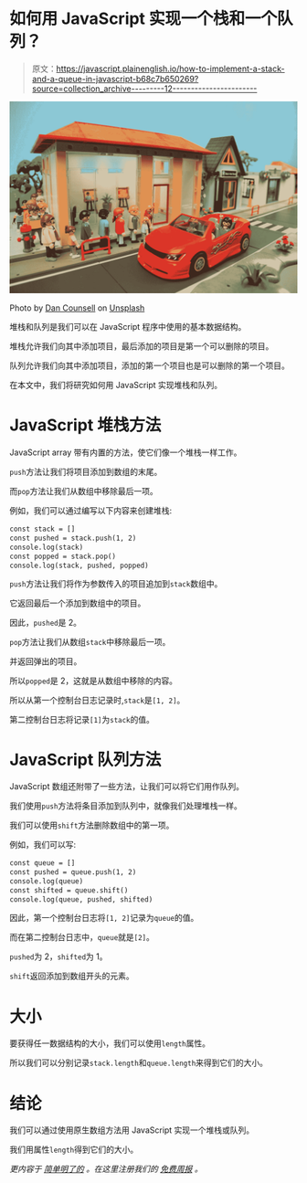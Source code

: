 # 如何用 JavaScript 实现一个栈和一个队列？

> 原文：<https://javascript.plainenglish.io/how-to-implement-a-stack-and-a-queue-in-javascript-b68c7b650269?source=collection_archive---------12----------------------->

![](img/f1a69348d3935898c4835b43f9058d80.png)

Photo by [Dan Counsell](https://unsplash.com/@dancounsell?utm_source=medium&utm_medium=referral) on [Unsplash](https://unsplash.com?utm_source=medium&utm_medium=referral)

堆栈和队列是我们可以在 JavaScript 程序中使用的基本数据结构。

堆栈允许我们向其中添加项目，最后添加的项目是第一个可以删除的项目。

队列允许我们向其中添加项目，添加的第一个项目也是可以删除的第一个项目。

在本文中，我们将研究如何用 JavaScript 实现堆栈和队列。

# JavaScript 堆栈方法

JavaScript array 带有内置的方法，使它们像一个堆栈一样工作。

`push`方法让我们将项目添加到数组的末尾。

而`pop`方法让我们从数组中移除最后一项。

例如，我们可以通过编写以下内容来创建堆栈:

```
const stack = []
const pushed = stack.push(1, 2)
console.log(stack)
const popped = stack.pop()
console.log(stack, pushed, popped)
```

`push`方法让我们将作为参数传入的项目追加到`stack`数组中。

它返回最后一个添加到数组中的项目。

因此，`pushed`是 2。

`pop`方法让我们从数组`stack`中移除最后一项。

并返回弹出的项目。

所以`popped`是 2，这就是从数组中移除的内容。

所以从第一个控制台日志记录时,`stack`是`[1, 2]`。

第二控制台日志将记录`[1]`为`stack`的值。

# JavaScript 队列方法

JavaScript 数组还附带了一些方法，让我们可以将它们用作队列。

我们使用`push`方法将条目添加到队列中，就像我们处理堆栈一样。

我们可以使用`shift`方法删除数组中的第一项。

例如，我们可以写:

```
const queue = []
const pushed = queue.push(1, 2)
console.log(queue)
const shifted = queue.shift()
console.log(queue, pushed, shifted)
```

因此，第一个控制台日志将`[1, 2]`记录为`queue`的值。

而在第二控制台日志中，`queue`就是`[2]`。

`pushed`为 2，`shifted`为 1。

`shift`返回添加到数组开头的元素。

# 大小

要获得任一数据结构的大小，我们可以使用`length`属性。

所以我们可以分别记录`stack.length`和`queue.length`来得到它们的大小。

# 结论

我们可以通过使用原生数组方法用 JavaScript 实现一个堆栈或队列。

我们用属性`length`得到它们的大小。

*更内容于* [*简单明了的*](http://plainenglish.io/) *。在这里注册我们的* [*免费周报*](http://newsletter.plainenglish.io/) *。*